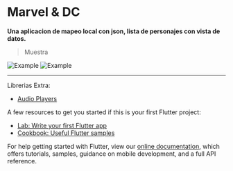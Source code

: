 # Marvel & DC
**Una aplicacion de mapeo local con json, lista de personajes con vista de datos.**

>Muestra

![Example](https://github.com/MariaDelCarmenHernandezDiaz/Marvel-DC/blob/master/1.jpg "Marvel-DC")
![Example](https://github.com/MariaDelCarmenHernandezDiaz/Marvel-DC/blob/master/2.jpg "Marvel-DC")

***

Librerias Extra:
- [Audio Players](https://pub.dev/packages/audioplayers)

A few resources to get you started if this is your first Flutter project:

- [Lab: Write your first Flutter app](https://flutter.dev/docs/get-started/codelab)
- [Cookbook: Useful Flutter samples](https://flutter.dev/docs/cookbook)

For help getting started with Flutter, view our
[online documentation](https://flutter.dev/docs), which offers tutorials,
samples, guidance on mobile development, and a full API reference.
